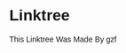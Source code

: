 # Linktree

This Linktree Was Made By gzf

<!DOCTYPE html>
<html lang="en">
  <head>
    <link rel="icon" type="image/x-icon" href="https://cdn.discordapp.com/avatars/935053416877666304/d913244db36cba9ee0145e9345e1b9e7.png">
    <meta charset="utf-8" />
    <meta name="viewport" content="width=device-width, initial-scale=1" />
    <meta name="theme-color" content="#2f3136" data-react-helmet="true" />
    <meta name="author" content="gzf">
    <meta name="description" content="A portal to all my links">
    <meta name="keywords" content="gzf, gzf.dev, gzf-dev, gzf_dev, Arsan">
    <meta property="og:locale" content="en_US">
    <meta property="og:type" content="website">
    <meta property="og:title" content="Gzf • Linktree">
    <meta property="og:description" content="Hi, Im Gzf. And here's the portal to all of my links.">
    <meta property="og:image" content="https://cdn.discordapp.com/avatars/935053416877666304/d913244db36cba9ee0145e9345e1b9e7.png">
    <meta property="og:url" content="http://gzf-linktree.great-site.net" />
    <link rel="stylesheet" href="https://www.w3schools.com/w3css/4/w3.css" />
    <link rel="stylesheet" href="https://fonts.googleapis.com/css?family=Syne"/>
    <title>Linktree</title>
    <style>
      body {
        background-image: url(https://images.unsplash.com/photo-1534796636912-3b95b3ab5986?ixlib=rb-1.2.1&ixid=MnwxMjA3fDB8MHxwaG90by1wYWdlfHx8fGVufDB8fHx8&auto=format&fit=crop&w=1742&q=80); 
        background-repeat: no-repeat; 
        background-position: center; 
        background-size: cover; 
        font-family: "Syne", sans-serif;
      }

      .container {
        width: 100%;
        padding-right: 15px;
        padding-left: 15px;
        margin-right: auto;
        margin-left: auto;
      }

      .image-container {
        text-align: center;
        width: 100%;
      }

      .links-container {
        display: flex;
        flex-direction: column;
        justify-content: center;
        align-items: center;
        gap: 20px;
      }

      .link {
        min-width: 50% !important;
      }

      @media (min-width: 1200px) {
        .container {
          max-width: 1140px;
        }
      }
      @media (min-width: 992px) {
        .container {
          max-width: 960px;
        }
      }
      @media (min-width: 768px) {
        .container {
          max-width: 720px;
        }

        .link {
          width: 100%;
        }
      }
      @media (min-width: 576px) {
        .container {
          max-width: 540px;
        }
      }

      .w3-yellow,
      .w3-hover-purple:hover,
      .w3-text-black {
        color: rgba(255, 204, 217) !important;
        background-color: rgba(255, 255, 179, 0.3) !important;
      }
    </style>
  </head>

  <body class="w3-white">
    <div class="container">
      <div class="image-container">
        <img
          src="https://cdn.discordapp.com/avatars/935053416877666304/d913244db36cba9ee0145e9345e1b9e7.png?size=1024"
          class="w3-margin"
          alt="Person"
          max-width="100%"
          height="150px"
          style="border-radius: 50%"
        />

        <div class="w3-text-white">
          <p class="w3-large"><strong>Gzf</strong></p>
        </div>

        <div class="links-container">
          <a href="https://discord.com/users/935053416877666304" class="w3-button w3-hover-pink w3-large w3-round-xlarge w3-yellow link" target="_blank">My Discord</a>
          <a href="https://discord.com/users/972866679220617297" class="w3-button w3-hover-pink w3-large w3-round-xlarge w3-yellow link" target="_blank">My Discord Bot</a>
          <a href="https://discord.gg/Hj9ekSwqrA" class="w3-button w3-hover-pink w3-large w3-round-xlarge w3-yellow link" target="_blank">My Discord Bot Support Server</a>
          <a href="https://discord.gg/p3zU6kw7Tz" class="w3-button w3-hover-pink w3-large w3-round-xlarge w3-yellow link" target="_blank">Order Custom Discord Bot</a>
          <a href="https://www.tiktok.com/@gzf_dev" class="w3-button w3-hover-pink w3-large w3-round-xlarge w3-yellow link" target="_blank">TikTok</a>
          <a href="http://gzf-linktree.great-site.net/blog᲼" class="w3-button w3-hover-pink w3-large w3-round-xlarge w3-yellow link" target="_blank">Blog</a>
          <a href="mailto:gzf.dev@gmail.com" class="w3-button w3-hover-pink w3-large w3-round-xlarge w3-yellow mailto" target="_blank">Contact Me</a>
        </div>
  </body>
</html>

